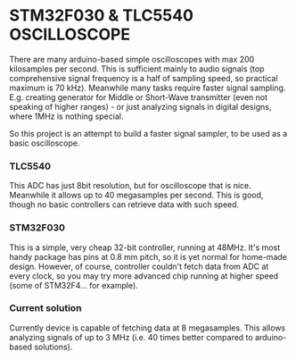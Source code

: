 # STM32F030 & TLC5540 OSCILLOSCOPE

There are many arduino-based simple oscilloscopes with max 200 kilosamples per
second. This is sufficient mainly to audio signals (top comprehensive signal
frequency is a half of sampling speed, so practical maximum is 70 kHz). Meanwhile many
tasks require faster signal sampling. E.g. creating generator for Middle or
Short-Wave transmitter (even not speaking of higher ranges) - or just analyzing
signals in digital designs, where 1MHz is nothing special.

So this project is an attempt to build a faster signal sampler, to be used
as a basic oscilloscope.

### TLC5540

This ADC has just 8bit resolution, but for oscilloscope that is nice. Meanwhile
it allows up to 40 megasamples per second. This is good, though no basic
controllers can retrieve data with such speed.

### STM32F030

This is a simple, very cheap 32-bit controller, running at 48MHz. It's most
handy package has pins at 0.8 mm pitch, so it is yet normal for home-made design.
However, of course, controller couldn't fetch data from ADC at every clock, so
you may try more advanced chip running at higher speed (some of STM32F4... for example).

### Current solution

Currently device is capable of fetching data at 8 megasamples. This allows
analyzing signals of up to 3 MHz (i.e. 40 times better compared to arduino-based
solutions).
